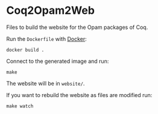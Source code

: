 # Coq2Opam2Web

Files to build the website for the Opam packages of Coq.

Run the `Dockerfile` with [Docker](http://www.docker.com/):

    docker build .

Connect to the generated image and run:

    make

The website will be in `website/`.

If you want to rebuild the website as files are modified run:

    make watch